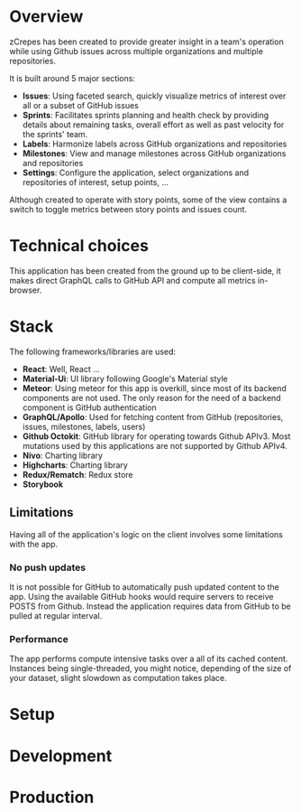 # Overview

zCrepes has been created to provide greater insight in a team's operation while using Github issues across multiple organizations and multiple repositories. 

It is built around 5 major sections:
* __Issues__: Using faceted search, quickly visualize metrics of interest over all or a subset of GitHub issues
* __Sprints__: Facilitates sprints planning and health check by providing details about remaining tasks, overall effort as well as past velocity for the sprints' team.
* __Labels__: Harmonize labels across GitHub organizations and repositories
* __Milestones__: View and manage milestones across GitHub organizations and repositories
* __Settings__: Configure the application, select organizations and repositories of interest, setup points, ...

Although created to operate with story points, some of the view contains a switch to toggle metrics between story points and issues count.

# Technical choices

This application has been created from the ground up to be client-side, it makes direct GraphQL calls to GitHub API and compute all metrics in-browser.

# Stack

The following frameworks/libraries are used:
* __React__: Well, React ...
* __Material-Ui__: UI library following Google's Material style
* __Meteor__: Using meteor for this app is overkill, since most of its backend components are not used. The only reason for the need of a backend component is GitHub authentication
* __GraphQL/Apollo__: Used for fetching content from GitHub (repositories, issues, milestones, labels, users)
* __Github Octokit__: GitHub library for operating towards Github APIv3. Most mutations used by this applications are not supported by Github APIv4.
* __Nivo__: Charting library
* __Highcharts__: Charting library
* __Redux/Rematch__: Redux store
* __Storybook__

## Limitations

Having all of the application's logic on the client involves some limitations with the app.

### No push updates

It is not possible for GitHub to automatically push updated content to the app. Using the available GitHub hooks would require servers to receive POSTS from Github. Instead the application requires data from GitHub to be pulled at regular interval. 

### Performance

The app performs compute intensive tasks over a all of its cached content. Instances being single-threaded, you might notice, depending of the size of your dataset, slight slowdown as computation takes place.

# Setup


# Development


# Production

